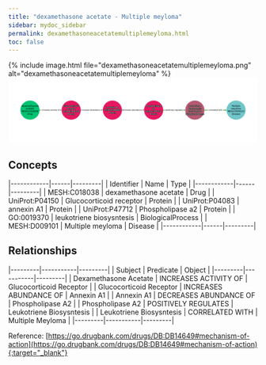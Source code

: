 ```yaml
---
title: "dexamethasone acetate - Multiple meyloma"
sidebar: mydoc_sidebar
permalink: dexamethasoneacetatemultiplemeyloma.html
toc: false 
---
```


{% include image.html file="dexamethasoneacetatemultiplemeyloma.png" alt="dexamethasoneacetatemultiplemeyloma" %}![Path Visualization](/images/dexamethasoneacetatemultiplemeyloma.png)

## Concepts

|------------|------|---------|
| Identifier | Name | Type    |
|------------|------|---------|
| MESH:C018038 | dexamethasone acetate | Drug |
| UniProt:P04150 | Glucocorticoid receptor | Protein |
| UniProt:P04083 | annexin A1 | Protein |
| UniProt:P47712 | Phospholipase a2 | Protein |
| GO:0019370 | leukotriene biosysntesis | BiologicalProcess |
| MESH:D009101 | Multiple meyloma | Disease |
|------------|------|---------|

## Relationships

|---------|-----------|---------|
| Subject | Predicate | Object  |
|---------|-----------|---------|
| Dexamethasone Acetate | INCREASES ACTIVITY OF | Glucocorticoid Receptor |
| Glucocorticoid Receptor | INCREASES ABUNDANCE OF | Annexin A1 |
| Annexin A1 | DECREASES ABUNDANCE OF | Phospholipase A2 |
| Phospholipase A2 | POSITIVELY REGULATES | Leukotriene Biosysntesis |
| Leukotriene Biosysntesis | CORRELATED WITH | Multiple Meyloma |
|---------|-----------|---------|

Reference: [https://go.drugbank.com/drugs/DB:DB14649#mechanism-of-action](https://go.drugbank.com/drugs/DB:DB14649#mechanism-of-action){:target="_blank"}